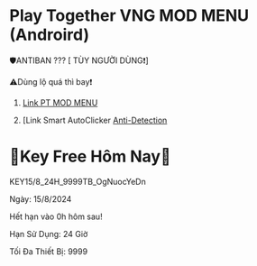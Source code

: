 # Play Together VNG MOD MENU (Androird)

🛡️ANTIBAN ??? [ TÙY NGƯỜI DÙNG❗]

⚠️Dùng lộ quá thì bay❗

1. [Link PT MOD MENU](https://www.mediafire.com/file/so8mxsj5hum28hx/PLAY+TOGETHER+VNG_v2.05.1.apk/file)

2. [Link Smart AutoClicker [Anti-Detection](https://www.mediafire.com/file/fy42hwcwj3pr418/Smart_AutoClicker_%255BAnti-Detection%255D.apk/file)

# 🔑Key Free Hôm Nay🔑 

KEY15/8_24H_9999TB_OgNuocYeDn

Ngày: 15/8/2024

Hết hạn vào 0h hôm sau!

Hạn Sử Dụng: 24 Giờ

Tối Đa Thiết Bị: 9999
